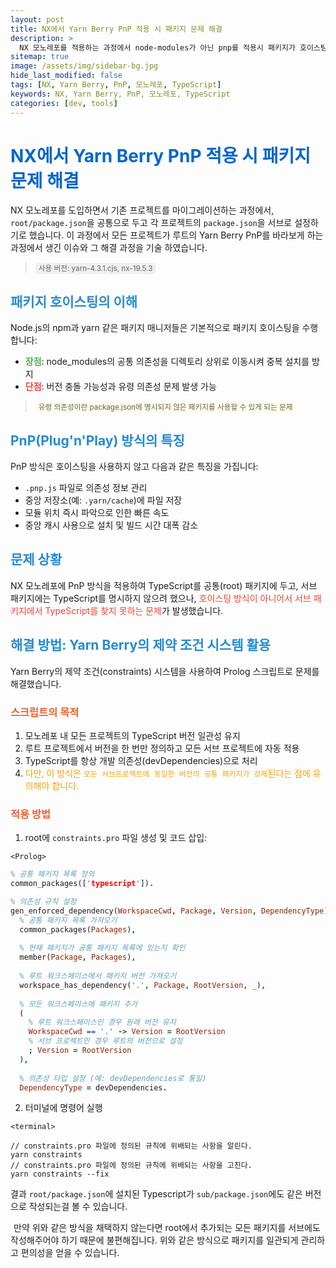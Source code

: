 ```yaml
---
layout: post
title: NX에서 Yarn Berry PnP 적용 시 패키지 문제 해결
description: >
  NX 모노레포를 적용하는 과정에서 node-modules가 아닌 pnp를 적용시 패키지가 호이스팅 되지 않아 생긴 문제를 해결하는 포스팅
sitemap: true
image: /assets/img/sidebar-bg.jpg
hide_last_modified: false
tags: [NX, Yarn Berry, PnP, 모노레포, TypeScript]
keywords: NX, Yarn Berry, PnP, 모노레포, TypeScript
categories: [dev, tools]
---
```


# <span style="color: #0066cc;">NX에서 Yarn Berry PnP 적용 시 패키지 문제 해결</span>

NX 모노레포를 도입하면서 기존 프로젝트를 마이그레이션하는 과정에서, `root/package.json`을 공통으로 두고 각 프로젝트의 `package.json`을 서브로 설정하기로 했습니다. 이 과정에서 모든 프로젝트가 루트의 Yarn Berry PnP를 바라보게 하는 과정에서 생긴 이슈와 그 해결 과정을 기술 하였습니다.

> <small style="background-color: #f0f0f0; padding: 2px 5px; border-radius: 3px;">사용 버전: yarn-4.3.1.cjs, nx-19.5.3</small>

## <span style="color: #268BD2;">패키지 호이스팅의 이해</span>

Node.js의 npm과 yarn 같은 패키지 매니저들은 기본적으로 패키지 호이스팅을 수행합니다:

- <span style="color: #4CAF50;">**장점**</span>: node_modules의 공통 의존성을 디렉토리 상위로 이동시켜 중복 설치를 방지
- <span style="color: #F44336;">**단점**</span>: 버전 충돌 가능성과 유령 의존성 문제 발생 가능
> <small style="background-color: #FFFDE7; padding: 2px 5px; border-radius: 3px;">유령 의존성이란 package.json에 명시되지 않은 패키지를 사용할 수 있게 되는 문제</small>

## <span style="color: #268BD2;">PnP(Plug'n'Play) 방식의 특징</span>

PnP 방식은 호이스팅을 사용하지 않고 다음과 같은 특징을 가집니다:

- `.pnp.js` 파일로 의존성 정보 관리
- 중앙 저장소(예: `.yarn/cache`)에 파일 저장 
- 모듈 위치 즉시 파악으로 인한 빠른 속도
- 중앙 캐시 사용으로 설치 및 빌드 시간 대폭 감소

## <span style="color: #268BD2;">문제 상황</span>

NX 모노레포에 PnP 방식을 적용하여 TypeScript를 공통(root) 패키지에 두고, 서브 패키지에는 TypeScript를 명시하지 않으려 했으나, <span style="color: #F44336;">호이스팅 방식이 아니어서 서브 패키지에서 TypeScript를 찾지 못하는 문제</span>가 발생했습니다.

## <span style="color: #268BD2;">해결 방법: Yarn Berry의 제약 조건 시스템 활용</span>

Yarn Berry의 제약 조건(constraints) 시스템을 사용하여 Prolog 스크립트로 문제를 해결했습니다.

### <span style="color: #f35f2c;">스크립트의 목적</span>
1. 모노레포 내 모든 프로젝트의 TypeScript 버전 일관성 유지
2. 루트 프로젝트에서 버전을 한 번만 정의하고 모든 서브 프로젝트에 자동 적용
3. TypeScript를 항상 개발 의존성(devDependencies)으로 처리
4. <span style="color: #FFA000;">다만, 이 방식은 `모든 서브프로젝트에 동일한 버전의 공통 패키지가 강제`된다는 점에 유의해야 합니다.</span>

### <span style="color: #f35f2c;">적용 방법</span>

1. root에 `constraints.pro` 파일 생성 및 코드 삽입:

`<Prolog>`
```prolog
% 공통 패키지 목록 정의
common_packages(['typescript']).

% 의존성 규칙 설정
gen_enforced_dependency(WorkspaceCwd, Package, Version, DependencyType) :-
  % 공통 패키지 목록 가져오기
  common_packages(Packages),
  
  % 현재 패키지가 공통 패키지 목록에 있는지 확인
  member(Package, Packages),
  
  % 루트 워크스페이스에서 패키지 버전 가져오기
  workspace_has_dependency('.', Package, RootVersion, _),
  
  % 모든 워크스페이스에 패키지 추가
  (
    % 루트 워크스페이스인 경우 원래 버전 유지
    WorkspaceCwd == '.' -> Version = RootVersion
    % 서브 프로젝트인 경우 루트의 버전으로 설정
    ; Version = RootVersion
  ),
  
  % 의존성 타입 설정 (예: devDependencies로 통일)
  DependencyType = devDependencies.
```


2. 터미널에 명령어 실행 

`<terminal>`
```terminal
// constraints.pro 파일에 정의된 규칙에 위배되는 사항을 알린다.
yarn constraints 
// constraints.pro 파일에 정의된 규칙에 위배되는 사항을 고친다.
yarn constraints --fix
```

결과 `root/package.json`에 설치된 Typescript가 `sub/package.json`에도 같은 버전으로 
작성되는걸 볼 수 있습니다. 

<span style="padding: 5px; border-radius: 3px;">만약 위와 같은 방식을 채택하지 않는다면 root에서 추가되는 모든 패키지를 서브에도 작성해주어야 하기 때문에 
불편해집니다. 위와 같은 방식으로 패키지를 일관되게 관리하고 편의성을 얻을 수 있습니다.</span>
